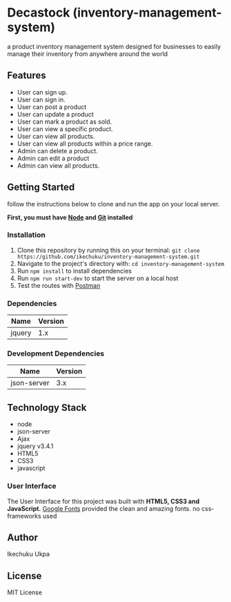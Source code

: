 # Decastock (inventory-management-system)
a product inventory management system designed for businesses to easily manage their inventory from anywhere around the world

## Features

 - User can sign up.
 - User can sign in.
 - User can post a product
 - User can update a product
 - User can mark a product as sold.  
 - User can view a specific product.  
 - User can view all products.  
 - User can view all products within a price range.  
 - Admin can delete a product.  
 - Admin can edit a product
 - Admin can view all products. 

 
 ## Getting Started
 
follow the instructions below to clone and run the app on your local server.
 
 **First, you must have [Node](https://nodejs.org/en/download/) and [Git](https://git-scm.com/downloads) installed**
 
 ### Installation
 
 1. Clone this repository by running this on your terminal: `git clone https://github.com/ikechuku/inventory-management-system.git`
 2. Navigate to the project's directory with: `cd inventory-management-system`
 3. Run `npm install` to install dependencies
 4. Run  `npm run start-dev` to start the server on a local host
 5. Test the routes with [Postman](https://www.getpostman.com/)
 

 
 ### Dependencies

| Name | Version |
| ----------- | ----------- |
| jquery | 1.x |


### Development Dependencies

| Name | Version |
| ----------- | ----------- |
| json-server| 3.x |


		

## Technology Stack
- node
- json-server
- Ajax
- jquery v3.4.1 
- HTML5
- CSS3
- javascript


### User Interface

The User Interface for this project was built with **HTML5, CSS3 and JavaScript.** [Google Fonts](https://fonts.google.com/) provided the clean and amazing fonts.
no css-frameworks used

## Author

Ikechuku Ukpa

## License

MIT License
